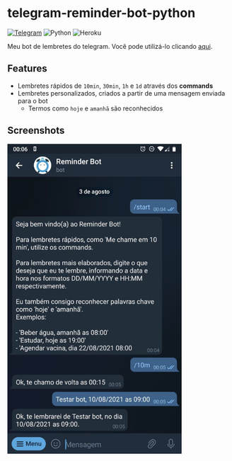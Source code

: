 # telegram-reminder-bot-python

[![Telegram](https://img.shields.io/badge/Telegram-2CA5E0?style=flat&logo=telegram&logoColor=white)](https://t.me/doc_reminder_bot)
![Python](https://img.shields.io/badge/python-%2314354C.svg?style=flat&logo=python&logoColor=white)
![Heroku](https://img.shields.io/badge/heroku-%23430098.svg?style=flat&logo=heroku&logoColor=white)

Meu bot de lembretes do telegram. Você pode utilizá-lo clicando [aqui](https://t.me/doc_reminder_bot).

## Features

- Lembretes rápidos de `10min`, `30min`, `1h` e `1d` através dos **commands**
- Lembretes personalizados, criados a partir de uma mensagem enviada para o bot
  - Termos como `hoje` e `amanhã` são reconhecidos

## Screenshots

<img src="images/screenshot.jpg" height="700"/>
